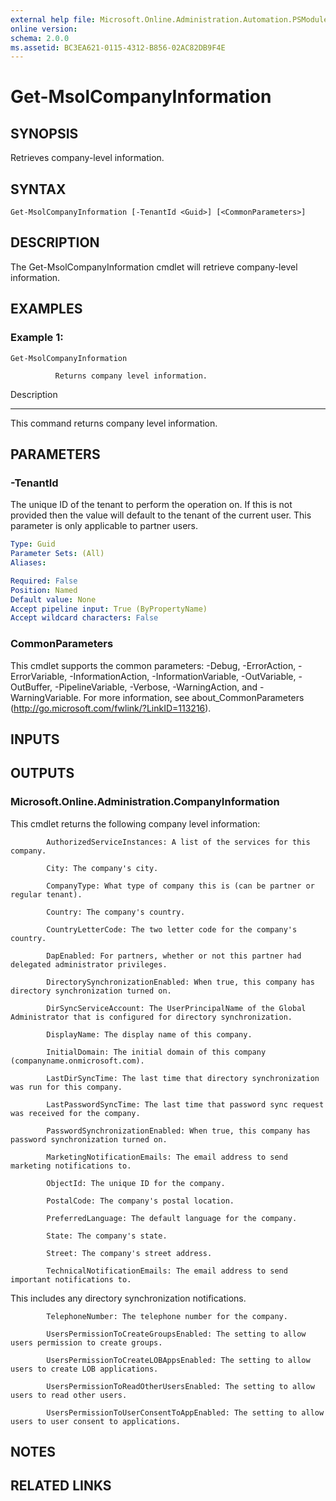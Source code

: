 ```yaml
---
external help file: Microsoft.Online.Administration.Automation.PSModule.dll-Help.xml
online version: 
schema: 2.0.0
ms.assetid: BC3EA621-0115-4312-B856-02AC82DB9F4E
---
```


# Get-MsolCompanyInformation

## SYNOPSIS
Retrieves company-level information.

## SYNTAX

```
Get-MsolCompanyInformation [-TenantId <Guid>] [<CommonParameters>]
```

## DESCRIPTION
The Get-MsolCompanyInformation cmdlet will retrieve company-level information.

## EXAMPLES

### Example 1: 
```
Get-MsolCompanyInformation

          Returns company level information.
```

Description

-----------

This command returns company level information.

## PARAMETERS

### -TenantId
The unique ID of the tenant to perform the operation on.
If this is not provided then the value will default to the tenant of the current user.
This parameter is only applicable to partner users.

```yaml
Type: Guid
Parameter Sets: (All)
Aliases: 

Required: False
Position: Named
Default value: None
Accept pipeline input: True (ByPropertyName)
Accept wildcard characters: False
```

### CommonParameters
This cmdlet supports the common parameters: -Debug, -ErrorAction, -ErrorVariable, -InformationAction, -InformationVariable, -OutVariable, -OutBuffer, -PipelineVariable, -Verbose, -WarningAction, and -WarningVariable. For more information, see about_CommonParameters (http://go.microsoft.com/fwlink/?LinkID=113216).

## INPUTS

## OUTPUTS

### Microsoft.Online.Administration.CompanyInformation
This cmdlet returns the following company level information:

            AuthorizedServiceInstances: A list of the services for this company.

            City: The company's city.

            CompanyType: What type of company this is (can be partner or regular tenant).

            Country: The company's country.

            CountryLetterCode: The two letter code for the company's country.

            DapEnabled: For partners, whether or not this partner had delegated administrator privileges.

            DirectorySynchronizationEnabled: When true, this company has directory synchronization turned on.

            DirSyncServiceAccount: The UserPrincipalName of the Global Administrator that is configured for directory synchronization.

            DisplayName: The display name of this company.

            InitialDomain: The initial domain of this company (companyname.onmicrosoft.com).

            LastDirSyncTime: The last time that directory synchronization was run for this company.

            LastPasswordSyncTime: The last time that password sync request was received for the company.

            PasswordSynchronizationEnabled: When true, this company has password synchronization turned on.

            MarketingNotificationEmails: The email address to send marketing notifications to.

            ObjectId: The unique ID for the company.

            PostalCode: The company's postal location.

            PreferredLanguage: The default language for the company.

            State: The company's state.

            Street: The company's street address.

            TechnicalNotificationEmails: The email address to send important notifications to.
This includes any directory synchronization notifications.

            TelephoneNumber: The telephone number for the company.

            UsersPermissionToCreateGroupsEnabled: The setting to allow users permission to create groups.

            UsersPermissionToCreateLOBAppsEnabled: The setting to allow users to create LOB applications.

            UsersPermissionToReadOtherUsersEnabled: The setting to allow users to read other users.

            UsersPermissionToUserConsentToAppEnabled: The setting to allow users to user consent to applications.

## NOTES

## RELATED LINKS



